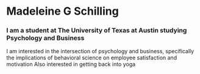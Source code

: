 # Madeleine G Schilling
### I am a student at The University of Texas at Austin studying Psychology and Business
I am interested in the intersection of psychology and business, specifically the implications of behavioral science on employee satisfaction and motivation
Also interested in getting back into yoga